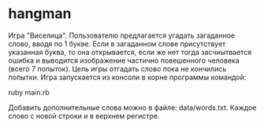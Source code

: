 # hangman
Игра "Виселица". Пользователю предлагается угадать загаданное слово, вводя по 1 букве. 
Если в загаданном слове присутствует указанная буква, то она открывается, если же нет тогда засчиытвается ошибка и выводится изображение 
частично повешенного человека (всего 7 попыток). Цель игры отгадать слово пока не кончились попытки. Игра запускается из консоли в корне программы командой:

ruby main.rb

Добавить дополнительные слова можно в файле: data/words.txt. Каждое слово с новой строки и в верхнем регистре.

